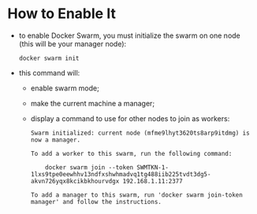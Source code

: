 # How to Enable It

- to enable Docker Swarm, you must initialize the swarm on one node (this will be your manager node):

    ```commandline
    docker swarm init
    ```

- this command will:
  - enable swarm mode;
  - make the current machine a manager;
  - display a command to use for other nodes to join as workers:

    ```commandline
    Swarm initialized: current node (mfme9lhyt3620ts8arp9itdmg) is now a manager.
    
    To add a worker to this swarm, run the following command:
    
        docker swarm join --token SWMTKN-1-1lxs9tpe0eewhhv13ndfxshwhmadvq1tg488iib225tvdt3dg5-akvn726yqx8kcikbkhourvdgx 192.168.1.11:2377
    
    To add a manager to this swarm, run 'docker swarm join-token manager' and follow the instructions.
    ```
